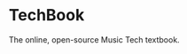 <body style="margin:30px;70px;30px;70px">

# TechBook

The online, open-source Music Tech textbook.
